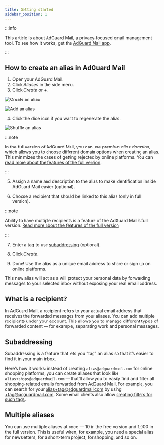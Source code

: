 ```yaml
---
title: Getting started
sidebar_position: 1
---
```


:::info

This article is about AdGuard Mail, a privacy-focused email management tool. To see how it works, get the [AdGuard Mail app](https://agrd.io/download-kb-mail).

:::

## How to create an alias in AdGuard Mail

1. Open your AdGuard Mail.
2. Click *Aliases* in the side menu.
3. Click *Create* or *+*.

![Create an alias](https://cdn.adtidy.org/content/kb/mail/first-alias-create.png)

![Add an alias](https://cdn.adtidy.org/content/kb/mail/aliases-create.png)

4.  Click the dice icon if you want to regenerate the alias.

![Shuffle an alias](https://cdn.adtidy.org/content/kb/mail/alias-shuffle.png)

:::note

In the full version of AdGuard Mail, you can use *premium alias domains*, which allows you to choose different domain options when creating an alias. This minimizes the cases of getting rejected by online platforms. You can [read more about the features of the full version](/subscription/free_vs_full.md).

:::

5. Assign a name and description to the alias to make identification inside AdGuard Mail easier (optional).

6. Choose a recipient that should be linked to this alias (only in full version).

:::note

Ability to have multiple recipients is a feature of the AdGuard Mail’s full version. [Read more about the features of the full version](/subscription/free_vs_full.md)   

:::

7. Enter a tag to use [subaddressing](#subaddressing) (optional).

8. Click *Create*.

9. Done! Use the alias as a unique email address to share or sign up on online platforms.

This new alias will act as a will protect your personal data by forwarding messages to your selected inbox without exposing your real email address.

## What is a recipient?

In AdGuard Mail, a recipient refers to your actual email address that receives the forwarded messages from your aliases. You can add multiple recipients under your account. This allows you to manage different types of forwarded content — for example, separating work and personal messages.

## Subaddressing

Subaddressing is a feature that lets you “tag” an alias so that it’s easier to find it in your main inbox.

Here’s how it works: instead of creating `alias@adguardmail.com` for online shopping platforms, you can create aliases that look like `alias+shops@adguardmail.com` — that’ll allow you to easily find and filter all shopping-related emails forwarded from AdGuard Mail. For example, you can search for your alias+tag@adguardmail.com by using +tag@adguardmail.com. Some email clients also allow [creating filters for such tags](https://support.google.com/mail/answer/6579?sjid=13237949311055776988-EU).

## Multiple aliases

You can use multiple aliases at once — 10 in the free version and 1,000 in the full version. This is useful when, for example, you need a special alias for newsletters, for a short-term project, for shopping, and so on.